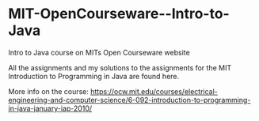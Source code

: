 # MIT-OpenCourseware--Intro-to-Java
Intro to Java course on MITs Open Courseware website

All the assignments and my solutions to the assignments for the MIT Introduction to Programming in Java are found here.

More info on the course:
https://ocw.mit.edu/courses/electrical-engineering-and-computer-science/6-092-introduction-to-programming-in-java-january-iap-2010/
